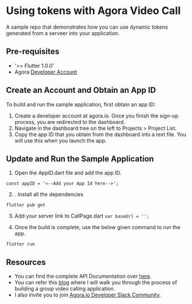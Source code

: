 # Using tokens with Agora Video Call

A sample repo that demonstrates how you can use dynamic tokens generated from a serveer into your application.

## Pre-requisites

- '>= Flutter 1.0.0'
- Agora [Developer Account](https://console.agora.io/)

## Create an Account and Obtain an App ID

To build and run the sample application, first obtain an app ID:

1. Create a developer account at agora.io. Once you finish the sign-up process, you are redirected to the dashboard.
2. Navigate in the dashboard tree on the left to Projects > Project List.
3. Copy the app ID that you obtain from the dashboard into a text file. You will use this when you launch the app.

## Update and Run the Sample Application

1. Open the AppID.dart file and add the app ID.

```const appID = '<--Add your App Id here-->';```
 
2. . Install all the dependencies

```flutter pub get```

3. Add your server link to CallPage.dart
```var baseUrl = '';```

4. Once the build is complete, use the below given command to run the app. 

```flutter run```

## Resources

- You can find the complete API Documentation over [here](https://docs.agora.io/en/Video/API%20Reference/flutter/index.html).
- You can refer this [blog](https://meherdeept.medium.com/group-video-calling-using-agoras-flutter-sdk-53abbef1bb55) where I will walk you through the process of building a group video calling application.
- I also invite you to join [Agora.io Developer Slack Community](https://agoraio.slack.com/). 